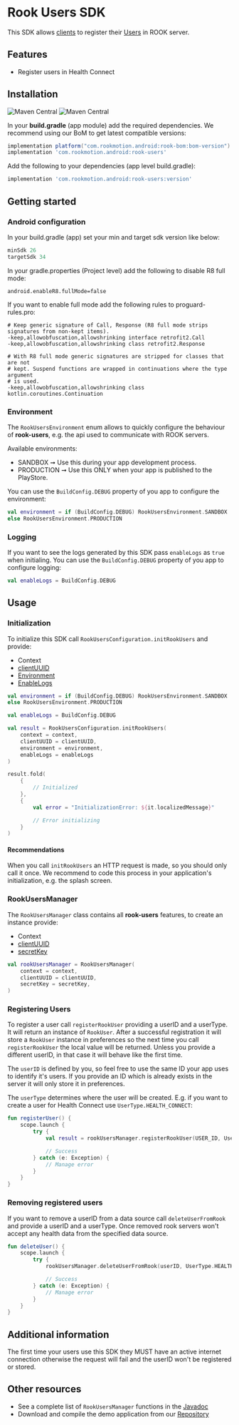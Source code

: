 # Rook Users SDK

This SDK allows [clients](https://docs.tryrook.io/docs/Definitions/#client) to register
their [Users](https://docs.tryrook.io/docs/Definitions/#user) in ROOK server.

## Features

* Register users in Health Connect

## Installation

![Maven Central](https://img.shields.io/maven-central/v/com.rookmotion.android/rook-users?style=for-the-badge&logo=gradle&label=rook-users&color=7200F7)
![Maven Central](https://img.shields.io/maven-central/v/com.rookmotion.android/rook-bom?style=for-the-badge&logo=gradle&label=rook-bom&color=7200F7)

In your **build.gradle** (app module) add the required dependencies. We recommend using our BoM to get latest compatible
versions:

```groovy
implementation platform("com.rookmotion.android:rook-bom:bom-version")
implementation 'com.rookmotion.android:rook-users'
```

Add the following to your dependencies (app level build.gradle):

```groovy
implementation 'com.rookmotion.android:rook-users:version'
```

## Getting started

### Android configuration

In your build.gradle (app) set your min and target sdk version like below:

```groovy
minSdk 26
targetSdk 34
```

In your gradle.properties (Project level) add the following to disable R8 full mode:

```properties
android.enableR8.fullMode=false
```

If you want to enable full mode add the following rules to proguard-rules.pro:

```text
# Keep generic signature of Call, Response (R8 full mode strips signatures from non-kept items).
-keep,allowobfuscation,allowshrinking interface retrofit2.Call
-keep,allowobfuscation,allowshrinking class retrofit2.Response

# With R8 full mode generic signatures are stripped for classes that are not
# kept. Suspend functions are wrapped in continuations where the type argument
# is used.
-keep,allowobfuscation,allowshrinking class kotlin.coroutines.Continuation
```

### Environment

The `RookUsersEnvironment` enum allows to quickly configure the behaviour of **rook-users**, e.g. the api
used to communicate with ROOK servers.

Available environments:

* SANDBOX ➞ Use this during your app development process.
* PRODUCTION ➞ Use this ONLY when your app is published to the PlayStore.

You can use the `BuildConfig.DEBUG` property of you app to configure the environment:

```kotlin
val environment = if (BuildConfig.DEBUG) RookUsersEnvironment.SANDBOX
else RookUsersEnvironment.PRODUCTION
```

### Logging

If you want to see the logs generated by this SDK pass `enableLogs` as `true` when initialing. You can use
the `BuildConfig.DEBUG` property of you app to configure logging:

```kotlin
val enableLogs = BuildConfig.DEBUG
```

## Usage

### Initialization

To initialize this SDK call `RookUsersConfiguration.initRookUsers` and provide:

* Context
* [clientUUID](https://docs.tryrook.io/docs/Definitions#client_uuid)
* [Environment](#environment)
* [EnableLogs](#logging)

```kotlin
val environment = if (BuildConfig.DEBUG) RookUsersEnvironment.SANDBOX
else RookUsersEnvironment.PRODUCTION

val enableLogs = BuildConfig.DEBUG

val result = RookUsersConfiguration.initRookUsers(
    context = context,
    clientUUID = clientUUID,
    environment = environment,
    enableLogs = enableLogs
)

result.fold(
    {
        // Initialized
    },
    {
        val error = "InitializationError: ${it.localizedMessage}"

        // Error initializing
    }
)
```

#### Recommendations

When you call `initRookUsers` an HTTP request is made, so you should only call it once. We recommend to code this
process in
your application's initialization, e.g. the splash screen.

### RookUsersManager

The `RookUsersManager` class contains all **rook-users** features, to create an instance provide:

* Context
* [clientUUID](https://docs.tryrook.io/docs/Definitions/#client_uuid)
* [secretKey](https://docs.tryrook.io/docs/Definitions/#secret_key)

```kotlin
val rookUsersManager = RookUsersManager(
    context = context,
    clientUUID = clientUUID,
    secretKey = secretKey,
)
```

### Registering Users

To register a user call `registerRookUser` providing a userID and a userType. It
will return an instance of `RookUser`. After a successful registration it will store a `RookUser`
instance in preferences so the next time you call `registerRookUser` the local value will be
returned. Unless you provide a different userID, in that case it will behave like the first time.

The `userID` is defined by you, so feel free to use the same ID your app uses to identify it's
users. If you provide an ID which is already exists in the server it will only store it in
preferences.

The `userType` determines where the user will be created. E.g. if you want to create a user for
Health Connect use `UserType.HEALTH_CONNECT`:

```kotlin
fun registerUser() {
    scope.launch {
        try {
            val result = rookUsersManager.registerRookUser(USER_ID, UserType.HEALTH_CONNECT)

            // Success
        } catch (e: Exception) {
            // Manage error
        }
    }
}
```

### Removing registered users

If you want to remove a userID from a data source call `deleteUserFromRook` and provide a userID and a
userType. Once removed rook servers won't accept any health data from the specified data source.

```kotlin
fun deleteUser() {
    scope.launch {
        try {
            rookUsersManager.deleteUserFromRook(userID, UserType.HEALTH_CONNECT)

            // Success
        } catch (e: Exception) {
            // Manage error
        }
    }
}
```

## Additional information

The first time your users use this SDK they MUST have an active internet connection otherwise
the request will fail and the userID won't be registered or stored.

## Other resources

* See a complete list of `RookUsersManager` functions in
  the [Javadoc](https://www.javadoc.io/doc/com.rookmotion.android/rook-users/latest/com/rookmotion/rook/users/RookUsersManager.html)
* Download and compile the demo application from
  our [Repository](https://github.com/RookeriesDevelopment/rook-demo-app-kotlin)